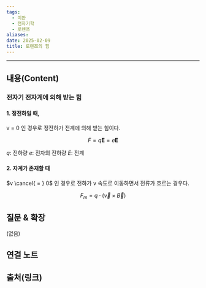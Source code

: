 ```yaml
---
tags:
  - 미완
  - 전자기학
  - 로렌쯔
aliases: 
date: 2025-02-09
title: 로렌쯔의 힘
---
```


---

## 내용(Content)

### 전자기 전자계에 의해 받는 힘

#### 1. 정전하일 때,

v = 0 인 경우로 정전하가 전계에 의해 받는 힘이다.

$$
F = q\mathbf{E} = e\mathbf{E}
$$

$q$: 전하량
$e$: 전자의 전하량
$E$: 전계

#### 2. 자계가 존재할 때

$v \cancel{ = } 0$ 인 경우로 전하가 v 속도로 이동하면서 전류가 흐르는 경우다.

$$
F_{m} = q \cdot (\vec{v}  \times  \vec{B})
$$

## 질문 & 확장

(없음)

## 연결 노트

## 출처(링크)





